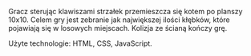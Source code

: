 Gracz sterując klawiszami strzałek przemieszcza się kotem po planszy 10x10. Celem gry jest zebranie jak największej ilości kłębków, które pojawiają się w losowych miejscach. Kolizja ze ścianą kończy grę.

Użyte technologie:
HTML, CSS, JavaScript.
